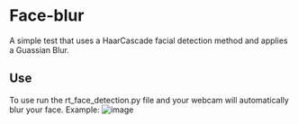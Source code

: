 # Face-blur
A simple test that uses a HaarCascade facial detection method and applies a Guassian Blur.
## Use 
To use run the rt_face_detection.py file and your webcam will automatically blur your face.
Example:
![image](https://github.com/user-attachments/assets/9e6148ed-02b3-4ce8-8ef9-ec4c8911cf50)
